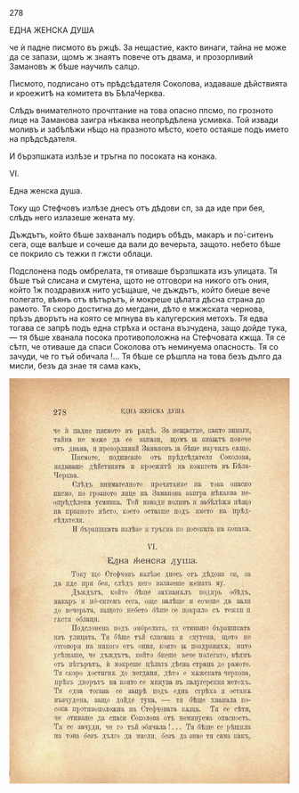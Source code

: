 ﻿278

ЕДНА ЖЕНСКА ДУША

че ѝ падне писмото въ ржцѣ. За нещастие, както винаги, тайна не може да се запази, щомъ ж знаятъ повече отъ двама, и прозорливий Замановъ ж бѣше научилъ салцо.

Писмото, подписано отъ прѣдсѣдателя Соколова, издаваше дѣйствията и кроежитѣ на комитета въ БѣлаЧерква.

Слѣдъ внимателното прочптание на това опасно ппсмо, по грозното лице на Заманова заигра нѣкаква неопрѣдѣлена усмивка. Той извади моливъ и забѣлѣжи нѣщо на празното мѣсто, което остаяше подъ името на прѣдсѣдателя.

И бързпшката излѣзе и тръгна по посоката на конака.

VI.

Една женска душа.

Току що Стефчовъ излѣзе днесъ отъ дѣдови сп, за да иде при бея, слѣдъ него излазеше жената му.

Дъждътъ, който бѣше захваналъ подиръ обѣдъ, макаръ и по́-ситенъ сега, още валѣше и сочеше да вали до вечерьта, защото. небето бѣше се покрило съ тежки п гжсти облаци.

Подслонена подъ омбрелата, тя отиваше бързпшката изъ улицата. Тя бѣше тъй слисана и смутена, щото не отговори на никого отъ ония, който 1ж поздравихѫ нито усѣщаше, че дъждътъ, който биеше вече полегато, вѣянъ отъ вѣтърътъ, ѝ мокреше цѣлата дѣсна страна до рамото. Тя скоро достигна до мегдани, дѣто е мжжската чернова, прѣзъ дворътъ на която се мпнува въ калугерския метохъ. Тя едва тогава се запрѣ подъ една стрѣха и остана възчудена, защо дойде тука, — тя бѣше хванала посока противоположна на Стефчовата кжща. Тя се сѣтп, че отиваше да спаси Соколова отъ неминуема опасность. Тя со зачуди, че го тъй обичала !... Тя бѣше се рѣшпла на това безъ дълго да мисли, безъ да знае тя сама какъ,

![original](images/315.jpg)

